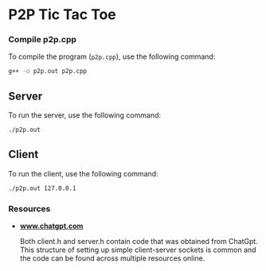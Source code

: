 # P2P Tic Tac Toe

### Compile p2p.cpp

To compile the program (`p2p.cpp`), use the following command:

```bash
g++ -o p2p.out p2p.cpp
```

## Server

To run the server, use the following command:

```bash
./p2p.out
```

## Client

To run the client, use the following command:

```bash
./p2p.out 127.0.0.1
```

### Resources

- **www.chatgpt.com**

   Both client.h and server.h contain code that was obtained from ChatGpt. This structure of setting up simple client-server sockets is common and the code can be found across multiple resources online.